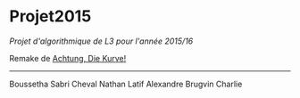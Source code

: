 Projet2015
=======
*Projet d'algorithmique de L3 pour l'année 2015/16*

Remake de [Achtung, Die Kurve!](https://en.wikipedia.org/wiki/Achtung,_die_Kurve!)

-----------------------------------------------------------------------

Boussetha Sabri
Cheval Nathan
Latif Alexandre
Brugvin Charlie